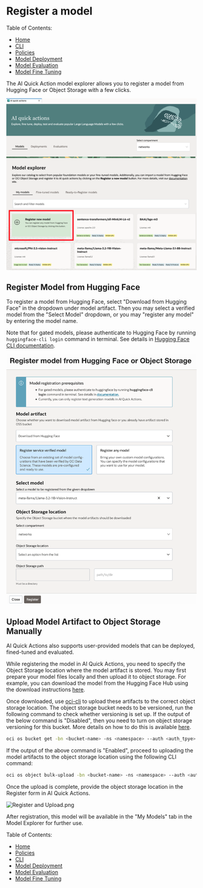 # Register a model

Table of Contents:

- [Home](README.md)
- [CLI](cli-tips.md)
- [Policies](policies/README.md)
- [Model Deployment](model-deployment-tips.md)
- [Model Evaluation](evaluation-tips.md)
- [Model Fine Tuning](fine-tuning-tips.md)

The AI Quick Action model explorer allows you to register a model from Hugging Face or Object Storage with a few clicks.

![Register new model](web_assets/register-button.png)

## Register Model from Hugging Face

To register a model from Hugging Face, select "Download from Hugging Face" in the dropdown under model artifact. Then you may select a verified model from the "Select Model" dropdown, or you may "register any model" by entering the model name.

Note that for gated models, please authenticate to Hugging Face by running `huggingface-cli login` command in terminal. See details in [Hugging Face CLI documentation](https://huggingface.co/docs/huggingface_hub/en/guides/cli).

![Register model from Hugging Face](web_assets/register-model.png)

## Upload Model Artifact to Object Storage Manually

AI Quick Actions also supports user-provided models that can be deployed, fined-tuned and evaluated.

While registering the model in AI Quick Actions, you need to specify the Object Storage location where the model artifact is stored.
You may first prepare your model files locally and then upload it to object storage.
For example, you can download the model from the Hugging Face Hub using the download instructions [here](https://huggingface.co/docs/huggingface_hub/main/en/guides/download).

Once downloaded, use [oci-cli](https://github.com/oracle/oci-cli) to upload these artifacts to the correct object storage location. 
The object storage bucket needs to be versioned, run the following command to check whether versioning is set up. If the output of the below command is "Disabled", then you need
to turn on object storage versioning for this bucket. More details on how to do this is available [here](https://docs.oracle.com/en-us/iaas/Content/Object/Tasks/usingversioning.htm).

```bash
oci os bucket get -bn <bucket-name> -ns <namespace> --auth <auth_tpye> | jq ".data.versioning"
```

If the output of the above command is "Enabled", proceed to uploading the model artifacts to the object storage location using the following CLI command:
```bash
oci os object bulk-upload -bn <bucket-name> -ns <namespace> --auth <auth_tpye> --prefix <file prefix> --src-dir <local-dir-location> --no-overwrite
```

Once the upload is complete, provide the object storage location in the Register form in AI Quick Actions.

![Register and Upload.png](web_assets/register-upload.png)

After registration, this model will be available in the "My Models" tab in the Model Explorer for further use.


Table of Contents:

- [Home](README.md)
- [Policies](policies/README.md)
- [CLI](cli-tips.md)
- [Model Deployment](model-deployment-tips.md)
- [Model Evaluation](evaluation-tips.md)
- [Model Fine Tuning](fine-tuning-tips.md)

